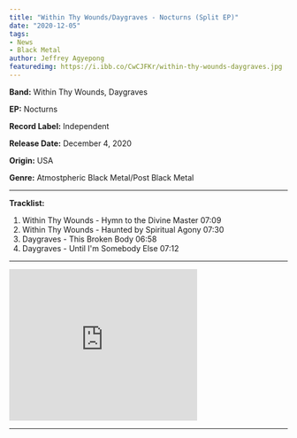 ```yaml
---
title: "Within Thy Wounds/Daygraves - Nocturns (Split EP)"
date: "2020-12-05"
tags:
- News
- Black Metal
author: Jeffrey Agyepong
featuredimg: https://i.ibb.co/CwCJFKr/within-thy-wounds-daygraves.jpg
---
```


**Band:** Within Thy Wounds, Daygraves

**EP:** Nocturns

**Record Label:** Independent

**Release Date:** December 4, 2020

**Origin:** USA

**Genre:** Atmostpheric Black Metal/Post Black Metal

<hr>

**Tracklist:**

1. Within Thy Wounds - Hymn to the Divine Master 07:09 
2. Within Thy Wounds - Haunted by Spiritual Agony 07:30 
3. Daygraves - This Broken Body 06:58 
4. Daygraves - Until I'm Somebody Else 07:12

* * *

<iframe style="border: 0; width: 340px; height: 274px;" src="https://bandcamp.com/EmbeddedPlayer/album=2276977147/size=large/bgcol=ffffff/linkcol=0687f5/artwork=small/transparent=true/" seamless><a href="https://daygraves.bandcamp.com/album/nocturns-split">Nocturns (Split) by daygraves</a></iframe>

* * *
